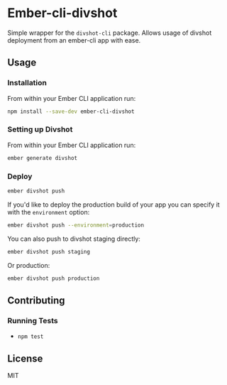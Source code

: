 # Ember-cli-divshot

Simple wrapper for the `divshot-cli` package.  Allows usage of divshot deployment from an ember-cli app with ease.

## Usage

### Installation

From within your Ember CLI application run:

```bash
npm install --save-dev ember-cli-divshot
```

### Setting up Divshot

From within your Ember CLI application run:

```bash
ember generate divshot
```

### Deploy

```bash
ember divshot push
```

If you'd like to deploy the production build of your app you can specify it with the `environment` option:

```bash
ember divshot push --environment=production
```

You can also push to divshot staging directly:

```bash
ember divshot push staging
```

Or production:

```bash
ember divshot push production
```

## Contributing

### Running Tests

* `npm test`

## License

MIT
